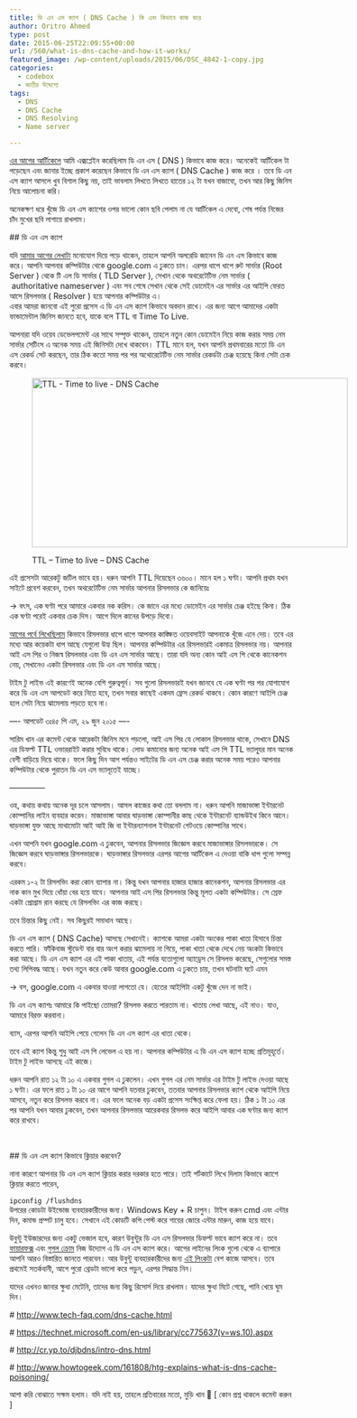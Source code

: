 ```yaml
---
title: ডি এন এস ক্যাশ ( DNS Cache ) কি এবং কিভাবে কাজ করে
author: Oritro Ahmed
type: post
date: 2015-06-25T22:09:55+00:00
url: /560/what-is-dns-cache-and-how-it-works/
featured_image: /wp-content/uploads/2015/06/DSC_4842-1-copy.jpg
categories:
  - codebox
  - জাতীর উদ্দেশ্যে
tags:
  - DNS
  - DNS Cache
  - DNS Resolving
  - Name server

---
```

<a href="http://ioritro.com/514/%e0%a6%a1%e0%a6%bf-%e0%a6%8f%e0%a6%a8-%e0%a6%8f%e0%a6%b8-%e0%a6%95%e0%a6%bf%e0%a6%ad%e0%a6%be%e0%a6%ac%e0%a7%87-%e0%a6%95%e0%a6%be%e0%a6%9c-%e0%a6%95%e0%a6%b0%e0%a7%87/" target="_blank">এর আগের আর্টিকেলে</a> আমি এক্সপ্লেইন করেছিলাম ডি এন এস ( DNS ) কিভাবে কাজ করে। অনেকেই আর্টিকেল টা পড়েছেন এবং জানার ইচ্ছে প্রকাশ করেছেন কিভাবে ডি এন এস ক্যাশ ( DNS Cache ) কাজ করে । তবে ডি এন এস ক্যাশ আসলে খুব বিশাল কিছু নয়, তাই ভাবলাম লিখতে লিখতে হাতের ১২ টা যখন বাজাবো, তখন আর কিছু জিনিস নিয়ে আলোচনা করি।

অনেকক্ষণ ধরে খুঁজে ডি এন এস ক্যাশের ওপর ভালো কোন ছবি পেলাম না যে আর্টিকেল এ দেবো, শেষ পর্যন্ত নিজের চাঁদ মুখের ছবি লাগায়ে রাখলাম।

<!--more-->

\## ডি এন এস ক্যাশ

যদি <a href="http://ioritro.com/514/%e0%a6%a1%e0%a6%bf-%e0%a6%8f%e0%a6%a8-%e0%a6%8f%e0%a6%b8-%e0%a6%95%e0%a6%bf%e0%a6%ad%e0%a6%be%e0%a6%ac%e0%a7%87-%e0%a6%95%e0%a6%be%e0%a6%9c-%e0%a6%95%e0%a6%b0%e0%a7%87/" target="_blank">আমার আগের লেখাটা</a> মনোযোগ দিয়ে পড়ে থাকেন, তাহলে আপনি অলরেডি জানেন ডি এন এস কিভাবে কাজ করে। আপনি আপনার কম্পিউটার থেকে google.com এ ঢুকতে চান। এরপর ধাপে ধাপে রুট সার্ভার (Root Server ) থেকে টি এল ডি সার্ভার ( TLD Server ), সেখান থেকে অথরেটেটিভ নেম সার্ভার (  authoritative nameserver ) এবং সব শেষে সেখান থেকে সেই ডোমেইন এর সার্ভার এর আইপি ফেরত আসে রিসলভার ( Resolver ) হয়ে আপনার কম্পিউটার এ।  
এবার আমরা জানবো এই পুরো প্রসেস এ ডি এন এস ক্যাশ কিভাবে অবদান রাখে। এর জন্য আগে আমাদের একটা ফান্ডামেন্টাল জিনিস জানতে হবে, যাকে বলে TTL বা Time To Live.

আপনারা যদি ওয়েব ডেভেলপমেন্ট এর সাথে সম্পৃক্ত থাকেন, তাহলে নতুন কোন ডোমেইন নিয়ে কাজ করার সময় নেম সার্ভার সেটিংস এ অনেক সময় এই জিনিসটা দেখে থাকবেন। TTL মানে হল, যখন আপনি প্রথমবারের মতো ডি এন এস রেকর্ড সেট করছেন, তার ঠিক কতো সময় পর পর অথোরেটেটিভ নেম সার্ভার রেকর্ডটা চেঞ্জ হয়েছে কিনা সেটা চেক করবে।<figure id="attachment_561" aria-describedby="caption-attachment-561" style="width: 560px" class="wp-caption alignnone">

<img class="size-full wp-post-560 wp-image-561" src="http://ioritro.com/wp-content/uploads/2015/06/dnszoneedit12.jpg" alt="TTL - Time to live - DNS Cache" width="560" height="300" srcset="https://ioritro.com/wp-content/uploads/2015/06/dnszoneedit12.jpg 560w, https://ioritro.com/wp-content/uploads/2015/06/dnszoneedit12-300x161.jpg 300w" sizes="(max-width: 560px) 100vw, 560px" /> <figcaption id="caption-attachment-561" class="wp-caption-text">TTL &#8211; Time to live &#8211; DNS Cache</figcaption></figure> 

এই প্রসেসটা আরেকটু জটিল ভাবে হয়। ধরুন আপনি TTL দিয়েছেন ৩৬০০। মানে হল ১ ঘণ্টা। আপনি প্রথম যখন সাইটে প্রবেশ করবেন, তখন অথরেটেটিভ নেম সার্ভার আপনার রিসলভার কে জানিয়েঃ

-> বৎস, এক ঘণ্টা পরে আমারে একবার নক করিস। কে জানে এর মধ্যে ডোমেইন এর সার্ভার চেঞ্জ হইছে কিনা। ঠিক এক ঘণ্টা পরেই একবার চেক দিস। আগে দিলে কানের উপড়ে দিবো।

<a href="http://ioritro.com/514/%e0%a6%a1%e0%a6%bf-%e0%a6%8f%e0%a6%a8-%e0%a6%8f%e0%a6%b8-%e0%a6%95%e0%a6%bf%e0%a6%ad%e0%a6%be%e0%a6%ac%e0%a7%87-%e0%a6%95%e0%a6%be%e0%a6%9c-%e0%a6%95%e0%a6%b0%e0%a7%87/" target="_blank">আগের পর্বে লিখেছিলাম</a> কিভাবে রিসলভার ধাপে ধাপে আপনার কাঙ্ক্ষিত ওয়েবসাইট আপনাকে খুঁজে এনে দেয়। তবে এর মধ্যে আর কয়েকটা ধাপ আছে যেগুলো উহ্য ছিল। আপনার কম্পিউটার এর রিসলভারই একমাত্র রিসলভার নয়। আপনার আই এস পির ও নিজস্ব রিসলভার এবং ডি এন এস সার্ভার আছে। তারা যদি অন্য কোন আই এস পি থেকে কানেকশন নেয়, সেখানেও একটা রিসলভার এবং ডি এন এস সার্ভার আছে।

টাইম টু লাইভ এই কারণেই অনেক বেশি গুরুত্বপূর্ন। সব গুলো রিসলভারই যখন জানবে যে এক ঘণ্টা পর পর যোগাযোগ করে ডি এন এস আপডেট করে নিতে হবে, তখন সবার কাছেই একদম ফ্রেস রেকর্ড থাকবে। কোন কারণে আইপি চেঞ্জ হলে সেটা নিয়ে ঝামেলায় পড়তে হবে না।

&#8212;- আপডেট ৩ঃ৪৫ পি এম, ২৯ জুন ২০১৫ &#8212;-

সারিম খান এর কমেন্ট থেকে আরেকটা জিনিস মনে পড়লো, আই এস পির যে লোকাল রিসলভার থাকে, সেখানে DNS এর ডিফল্ট TTL ওভাররাইট করার সুবিধে থাকে। লোড কমানোর জন্য অনেক আই এস পি TTL ভ্যালূ্যর মান অনেক বেশী বাড়িয়ে দিয়ে থাকে। ফলে কিছু দিন আগ পর্যন্তও সাইটের ডি এন এস চেঞ্জ করার অনেক সময় পরেও আপনার কম্পিউটার থেকে পুরাতন ডি এন এস ভ্যালূতেই যাচ্ছে।

&#8212;&#8212;&#8212;&#8212;&#8211;

ওহ, কথায় কথায় অনেক দূর চলে আসলাম। আসল কাজের কথা তো বললাম না। ধরুন আপনি মাজাভাঙ্গা ইন্টারনেট কোম্পানির লাইন ব্যবহার করেন। মাজাভাঙ্গা আবার ঘাড়ভাঙ্গা কোম্পানীর কাছ থেকে ইন্টারনেট ব্যান্ডউইথ কিনে আনে। ঘাড়ভাঙ্গা যুক্ত আছে মাথামোটা আই আই জি বা ইন্টারন্যাশনাল ইন্টারনেট গেটওয়ে কোম্পানির সাথে।

এখন আপনি যখন google.com এ ঢুকবেন, আপনার রিসলভার জিজ্ঞেস করবে মাজাভাঙ্গার রিসলভারকে। সে জিজ্ঞেস করবে ঘাড়ভাঙ্গার রিসলভারকে। ঘাড়ভাঙ্গার রিসলভার এরপর আগের আর্টিকেল এ দেওয়া বাকি ধাপ গুলো সম্পন্ন করবে।

এরকম ১-২ টা রিসলভিং করা কোন ব্যাপার না। কিন্তু যখন আপনার হাজার হাজার কানেকশন, আপনার রিসলভার এর নাক কান মুখ দিয়ে ধোঁয়া বের হয়ে যাবে। আপনার আই এস পির রিসলভার কিন্তু মূলত একটা কম্পিউটার। সে স্রেফ একটা প্রোগ্রাম রান করছে যে রিসলভিং এর কাজ করছে।

তবে চিন্তার কিছু নেই। সব কিছুরই সমাধান আছে।

ডি এন এস ক্যাশ ( DNS Cache) আসছে সেখানেই। ক্যাশকে আমরা একটা অংকের পাকা খাতা হিসাবে চিন্তা করতে পারি। ফাঁকিবাজ স্টুডেন্ট বার বার অংশ করার ঝামেলায় না গিয়ে, পাকা খাতা থেকে দেখে নেয় অংকটা কিভাবে করা আছে। ডি এন এস ক্যাশ এর এই পাকা খাতায়, এই পর্যন্ত যতোগুলো অ্যাড্রেস সে রিসলভ করেছে, সেগুলোর সমস্ত তথ্য লিপিবদ্ধ আছে। যখন নতুন করে কেউ আবার google.com এ ঢুকতে চায়, তখন ঘটনাটা ঘটে এমন

-> বস, google.com এ একবার যাওয়া লাগতো যে। হেতের আইপিটা একটু খুঁজে দেন না ভাই।

ডি এন এস ক্যাশঃ আমারে কি পাইছো তোমরা? রিসলভ করতে পারতাম না। খাতায় লেখা আছে, এই নাও। যাও, আমারে বিরক্ত করবানা।

ব্যাস, এরপর আপনি আইপি পেয়ে গেলেন ডি এন এস ক্যাশ এর খাতা থেকে।

তবে এই ক্যাশ কিন্তু শুধু আই এস পি লেভেল এ হয় না। আপনার কম্পিউটার এ ডি এন এস ক্যাশ হচ্ছে প্রতিমূহূর্তে। টাইম টু লাইভ আসছে এই কাজে।

ধরুন আপনি রাত ১২ টা ১০ এ একবার গুগল এ ঢুকলেন। এখন গুগল এর নেম সার্ভার এর টাইম টু লাইভ দেওয়া আছে ১ ঘণ্টা। এর ফলে রাত ১ টা ১০ এর আগে আপনি যতবার ঢুকবেন, ততবার আপনার রিসলভার ক্যাশ থেকে আইপি নিয়ে আসবে, নতুন করে রিসলভ করবে না। এর ফলে অনেক বড় একটা প্রসেস সংক্ষিপ্ত করে ফেলা হয়। ঠিক ১ টা ১০ এর পর আপনি যখন আবার ঢুকবেন, তখন আপনার রিসলভার আরেকবার রিসলভ করে আইপি আবার এক ঘণ্টার জন্য ক্যাশ করে রাখবে।

&nbsp;

\## ডি এন এস ক্যাশ কিভাবে ক্লিয়ার করবেন?

নানা কারণে আপনার ডি এন এস ক্যাশ ক্লিয়ার করার দরকার হতে পারে। তাই শর্টকাটে লিখে দিলাম কিভাবে ক্যাশে ক্লিয়ার করতে পারেন,

`ipconfig /flushdns`  
উপরের কোডটা উইন্ডোজ ব্যবহারকারীদের জন্য। Windows Key + R চাপুন। টাইপ করুন cmd এবং এন্টার দিন, কমান্ড প্রম্পট চালু হবে। সেখানে এই কোডটি কপি পেস্ট করে গায়ের জোরে এন্টার মারুন, কাজ হয়ে যাবে।

উবুন্টু ইউজারদের জন্য একটু ভেজাল হবে, কারণ উবুন্টুর ডি এন এস রিসলভার ডিফল্ট ভাবে ক্যাশ করে না। তবে <a href="http://superuser.com/questions/120378/how-does-firefox-cache-dns-requests-replies/120381#120381" target="_blank">ফায়ারফক্স</a> এবং <a href="http://superuser.com/questions/203674/how-to-clear-flush-the-dns-cache-in-google-chrome" target="_blank">গুগল ক্রোম</a> নিজ উদ্যোগ এ ডি এন এস ক্যাশ করে। আগের লাইনের লিংক গুলো থেকে এ ব্যাপারে আপনি আরও বিস্তারিত জানতে পারবেন। আর উবুন্টু ব্যবহারকারীদের জন্য <a href="http://askubuntu.com/questions/2219/how-do-i-clear-the-dns-cache" target="_blank">এই লিংকটা</a> বেশ কাজে আসবে। তবে প্রথমেই সতর্কবানী, আগে পুরো থ্রেডটা ভালো করে পড়ুন, এরপর সিদ্ধান্ত নিন।

যাদের এখনও জানার ক্ষুধা মেটেনি, তাদের জন্য কিছু রিসোর্স দিয়ে রাখলাম। যাদের ক্ষুধা মিটে গেছে, পানি খেয়ে ঘুম দিন।

# <a href="http://www.tech-faq.com/dns-cache.html" target="_blank">http://www.tech-faq.com/dns-cache.html</a>

# <a href="https://technet.microsoft.com/en-us/library/cc775637(v=ws.10).aspx" target="_blank">https://technet.microsoft.com/en-us/library/cc775637(v=ws.10).aspx</a>

# <a href="http://cr.yp.to/djbdns/intro-dns.html" target="_blank">http://cr.yp.to/djbdns/intro-dns.html</a>

# <a href="http://www.howtogeek.com/161808/htg-explains-what-is-dns-cache-poisoning/" target="_blank">http://www.howtogeek.com/161808/htg-explains-what-is-dns-cache-poisoning/</a>

আশা করি বোঝাতে সক্ষম হলাম। যদি নাই হয়, তাহলে প্রতিবারের মতো, মুড়ি খান 🙂 [ কোন প্রশ্ন থাকলে কমেন্ট করুন ]